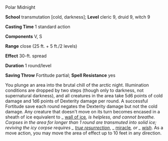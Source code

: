 Polar Midnight

**School** transmutation [cold, darkness]; **Level** cleric 9, druid 9, witch 9

**Casting Time** 1 standard action

**Components** V, S

**Range** close (25 ft. + 5 ft./2 levels)

**Effect** 30-ft. spread

**Duration** 1 round/level

**Saving Throw** Fortitude partial; **Spell Resistance** yes

You plunge an area into the brutal chill of the arctic night. Illumination conditions are dropped by two steps (though only to darkness, not supernatural darkness), and all creatures in the area take 5d6 points of cold damage and 1d6 points of Dexterity damage per round. A successful Fortitude save each round negates the Dexterity damage but not the cold damage. Any creature that doesn't move on its turn becomes encased in a sheath of ice equivalent to _ [wall of ice](/pathfinderRPG/prd/spells/wallOfIce.html#_wall-of-ice)_, is helpless, and cannot breathe. Corpses in the area for longer than 1 round are transmuted into solid ice; reviving the icy corpse requires _ [true resurrection](/pathfinderRPG/prd/spells/trueResurrection.html#_true-resurrection)_, _ [miracle](/pathfinderRPG/prd/spells/miracle.html#_miracle)_, or _ [wish](/pathfinderRPG/prd/spells/wish.html#_wish)_. As a move action, you may move the area of effect up to 10 feet in any direction.

